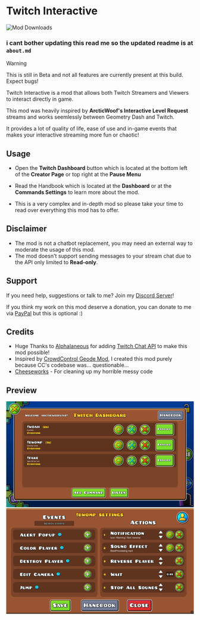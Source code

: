 # Twitch Interactive
<img alt="Mod Downloads" src="https://img.shields.io/github/downloads/DumbCaveSpider/TwitchInteractive/total?logo=geode&logoColor=ffffff&label=Downloads">

### i cant bother updating this read me so the updated readme is at `about.md`

> [!WARNING]
> This is still in Beta and not all features are currently present at this build. Expect bugs!

Twitch Interactive is a mod that allows both Twitch Streamers and Viewers to interact directly in game.

This mod was heavily inspired by **ArcticWoof's Interactive Level Request** streams and works seemlessly between Geometry Dash and Twitch.

It provides a lot of quality of life, ease of use and in-game events that makes your interactive streaming more fun or chaotic!

## Usage
- Open the **Twitch Dashboard** button which is located at the bottom left of the **Creator Page** or top right at the **Pause Menu**

- Read the Handbook which is located at the **Dashboard** or at the **Commands Settings** to learn more about the mod.

- This is a very complex and in-depth mod so please take your time to read over everything this mod has to offer.

## Disclaimer
- The mod is not a chatbot replacement, you may need an external way to moderate the usage of this mod.
- The mod doesn't support sending messages to your stream chat due to the API only limited to **Read-only**.
## Support
If you need help, suggestions or talk to me? Join my [Discord Server](https://discord.gg/gXcppxTNxC)!

If you think my work on this mod deserve a donation, you can donate to me via [PayPal](https://www.paypal.com/donate/?business=payment%40arcticwoof.com.au&item_name=Project+Donation%2FFunds&currency_code=AUD) but this is optional :)

## Credits
- Huge Thanks to [Alphalaneous](https://gdbrowser.com/u/1139015) for adding [Twitch Chat API](https://geode-sdk.org/mods/alphalaneous.twitch_chat_api) to make this mod possible!
- Inspired by [CrowdControl Geode Mod](https://github.com/WarpWorld/CCPack-PC-GeometryDash), I created this mod purely because CC's codebase was... questionable...
- [Cheeseworks](https://gdbrowser.com/u/6408873) - For cleaning up my horrible messy code
## Preview
![Dashboard](previews/preview1.png)
![Command Settings](previews/preview2.png)